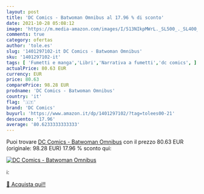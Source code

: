 ```yaml
---
layout: post
title: 'DC Comics - Batwoman Omnibus al 17.96 % di sconto'
date: 2021-10-28 05:08:12
image: 'https://m.media-amazon.com/images/I/513NIkpMWrL._SL500_._SL400_.jpg'
comments: true
category: ofertas
author: 'tole.es'
slug: '1401297102-it DC Comics - Batwoman Omnibus'
sku: '1401297102-it'
tags: [ 'Fumetti e manga','Libri','Narrativa a fumetti','dc comics', ]
actualPrice: 80.63 EUR
currency: EUR
price: 80.63
comparePrice: 98.28 EUR
prodname: 'DC Comics - Batwoman Omnibus'
country: 'it'
flag: '🇮🇹'
brand: 'DC Comics'
buyurl: 'https://www.amazon.it/dp/1401297102/?tag=tolees00-21'
descuento: '17.96'
average: '80.6233333333333'
---
```


Puoi trovare [DC Comics - Batwoman Omnibus](https://www.amazon.it/dp/1401297102/?tag=tolees00-21) con il prezzo 80.63 EUR (originale: 98.28 EUR) 17.96 % sconto qui:

[![DC Comics - Batwoman Omnibus](https://m.media-amazon.com/images/I/513NIkpMWrL._SL500_._SL400_.jpg)](https://www.amazon.it/dp/1401297102/?tag=tolees00-21)

ℹ️:


[🛒 Acquista qui!!](https://www.amazon.it/dp/1401297102/?tag=tolees00-21)
